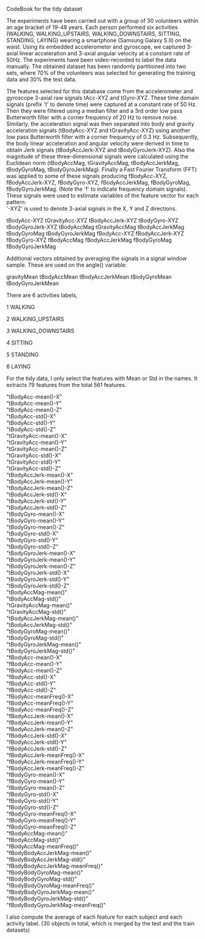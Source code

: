 CodeBook for the tidy dataset

The experiments have been carried out with a group of 30 volunteers within an age bracket of 19-48 years. 
Each person performed six activities (WALKING, WALKING_UPSTAIRS, WALKING_DOWNSTAIRS, SITTING, STANDING, LAYING) wearing a smartphone (Samsung Galaxy S II) on the waist. 
Using its embedded accelerometer and gyroscope, we captured 3-axial linear acceleration and 3-axial angular velocity at a constant rate of 50Hz. The experiments have been video-recorded to label the data manually. The obtained dataset has been randomly partitioned into two sets, where 70% of the volunteers was selected for generating the training data and 30% the test data. 

The features selected for this database come from the accelerometer and gyroscope 3-axial raw signals tAcc-XYZ and tGyro-XYZ. 
These time domain signals (prefix 't' to denote time) were captured at a constant rate of 50 Hz. 
Then they were filtered using a median filter and a 3rd order low pass Butterworth filter with a corner frequency of 20 Hz to remove noise. 
Similarly, the acceleration signal was then separated into body and gravity acceleration signals (tBodyAcc-XYZ and tGravityAcc-XYZ) using another low pass Butterworth filter with a corner frequency of 0.3 Hz. 
Subsequently, the body linear acceleration and angular velocity were derived in time to obtain Jerk signals (tBodyAccJerk-XYZ and tBodyGyroJerk-XYZ). 
Also the magnitude of these three-dimensional signals were calculated using the Euclidean norm (tBodyAccMag, tGravityAccMag, tBodyAccJerkMag, tBodyGyroMag, tBodyGyroJerkMag). 
Finally a Fast Fourier Transform (FFT) was applied to some of these signals producing fBodyAcc-XYZ, fBodyAccJerk-XYZ, fBodyGyro-XYZ, fBodyAccJerkMag, fBodyGyroMag, fBodyGyroJerkMag. 
(Note the 'f' to indicate frequency domain signals). 
These signals were used to estimate variables of the feature vector for each pattern:  
'-XYZ' is used to denote 3-axial signals in the X, Y and Z directions.

tBodyAcc-XYZ
tGravityAcc-XYZ
tBodyAccJerk-XYZ
tBodyGyro-XYZ
tBodyGyroJerk-XYZ
tBodyAccMag
tGravityAccMag
tBodyAccJerkMag
tBodyGyroMag
tBodyGyroJerkMag
fBodyAcc-XYZ
fBodyAccJerk-XYZ
fBodyGyro-XYZ
fBodyAccMag
fBodyAccJerkMag
fBodyGyroMag
fBodyGyroJerkMag

Additional vectors obtained by averaging the signals in a signal window sample. These are used on the angle() variable:

gravityMean
tBodyAccMean
tBodyAccJerkMean
tBodyGyroMean
tBodyGyroJerkMean

There are 6 activities labels, 

1 WALKING

2 WALKING_UPSTAIRS

3 WALKING_DOWNSTAIRS

4 SITTING

5 STANDING

6 LAYING

For the tidy data, I only select the features with Mean or Std in the names. It extracts 79 features from the total 561 features.

 "tBodyAcc-mean()-X"               
 "tBodyAcc-mean()-Y"              
 "tBodyAcc-mean()-Z"               
 "tBodyAcc-std()-X"               
 "tBodyAcc-std()-Y"                
 "tBodyAcc-std()-Z"               
 "tGravityAcc-mean()-X"            
 "tGravityAcc-mean()-Y"           
 "tGravityAcc-mean()-Z"            
 "tGravityAcc-std()-X"            
 "tGravityAcc-std()-Y"             
 "tGravityAcc-std()-Z"            
 "tBodyAccJerk-mean()-X"           
 "tBodyAccJerk-mean()-Y"          
 "tBodyAccJerk-mean()-Z"           
 "tBodyAccJerk-std()-X"           
 "tBodyAccJerk-std()-Y"            
 "tBodyAccJerk-std()-Z"           
 "tBodyGyro-mean()-X"              
 "tBodyGyro-mean()-Y"             
 "tBodyGyro-mean()-Z"              
 "tBodyGyro-std()-X"              
 "tBodyGyro-std()-Y"               
 "tBodyGyro-std()-Z"              
 "tBodyGyroJerk-mean()-X"          
 "tBodyGyroJerk-mean()-Y"         
 "tBodyGyroJerk-mean()-Z"          
 "tBodyGyroJerk-std()-X"          
 "tBodyGyroJerk-std()-Y"           
 "tBodyGyroJerk-std()-Z"          
 "tBodyAccMag-mean()"              
 "tBodyAccMag-std()"              
 "tGravityAccMag-mean()"           
 "tGravityAccMag-std()"           
 "tBodyAccJerkMag-mean()"          
 "tBodyAccJerkMag-std()"          
 "tBodyGyroMag-mean()"             
 "tBodyGyroMag-std()"             
 "tBodyGyroJerkMag-mean()"         
 "tBodyGyroJerkMag-std()"         
 "fBodyAcc-mean()-X"               
 "fBodyAcc-mean()-Y"              
 "fBodyAcc-mean()-Z"               
 "fBodyAcc-std()-X"               
 "fBodyAcc-std()-Y"                
 "fBodyAcc-std()-Z"               
 "fBodyAcc-meanFreq()-X"           
 "fBodyAcc-meanFreq()-Y"          
 "fBodyAcc-meanFreq()-Z"           
 "fBodyAccJerk-mean()-X"          
 "fBodyAccJerk-mean()-Y"           
 "fBodyAccJerk-mean()-Z"          
 "fBodyAccJerk-std()-X"            
 "fBodyAccJerk-std()-Y"           
 "fBodyAccJerk-std()-Z"            
 "fBodyAccJerk-meanFreq()-X"      
 "fBodyAccJerk-meanFreq()-Y"       
 "fBodyAccJerk-meanFreq()-Z"      
 "fBodyGyro-mean()-X"              
 "fBodyGyro-mean()-Y"             
 "fBodyGyro-mean()-Z"              
 "fBodyGyro-std()-X"              
 "fBodyGyro-std()-Y"               
 "fBodyGyro-std()-Z"              
 "fBodyGyro-meanFreq()-X"          
 "fBodyGyro-meanFreq()-Y"         
 "fBodyGyro-meanFreq()-Z"          
 "fBodyAccMag-mean()"             
 "fBodyAccMag-std()"               
 "fBodyAccMag-meanFreq()"         
 "fBodyBodyAccJerkMag-mean()"      
 "fBodyBodyAccJerkMag-std()"      
 "fBodyBodyAccJerkMag-meanFreq()"  
 "fBodyBodyGyroMag-mean()"        
 "fBodyBodyGyroMag-std()"          
 "fBodyBodyGyroMag-meanFreq()"    
 "fBodyBodyGyroJerkMag-mean()"     
 "fBodyBodyGyroJerkMag-std()"     
 "fBodyBodyGyroJerkMag-meanFreq()"

I also compute the average of each feature for each subject and each activity label. (30 objects in total, which is merged by the test and the train datasets)
